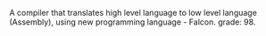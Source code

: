 A compiler that translates high level language to low level language (Assembly),
using new programming language - Falcon. grade: 98.
